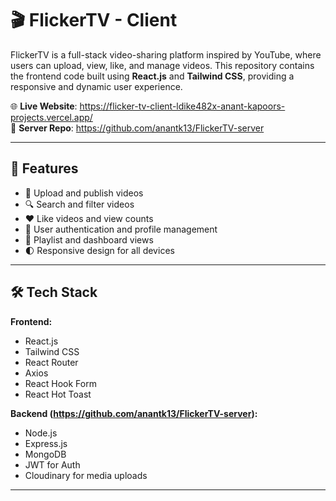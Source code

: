 # 🎬 FlickerTV - Client

FlickerTV is a full-stack video-sharing platform inspired by YouTube, where users can upload, view, like, and manage videos. This repository contains the frontend code built using **React.js** and **Tailwind CSS**, providing a responsive and dynamic user experience.

🌐 **Live Website**: https://flicker-tv-client-ldike482x-anant-kapoors-projects.vercel.app/  
🔗 **Server Repo**: https://github.com/anantk13/FlickerTV-server

---

## 🚀 Features

- 🎥 Upload and publish videos
- 🔍 Search and filter videos
- ❤️ Like videos and view counts
- 👤 User authentication and profile management
- 📂 Playlist and dashboard views
- 🌓 Responsive design for all devices

---

## 🛠️ Tech Stack

**Frontend:**

- React.js
- Tailwind CSS
- React Router
- Axios
- React Hook Form
- React Hot Toast

**Backend (https://github.com/anantk13/FlickerTV-server):**

- Node.js
- Express.js
- MongoDB
- JWT for Auth
- Cloudinary for media uploads

---


